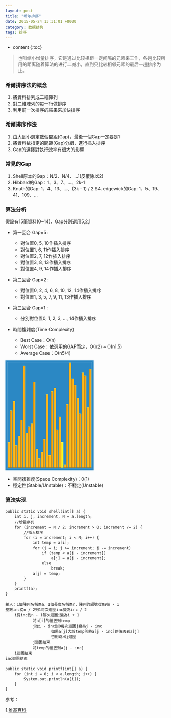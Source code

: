 ```yaml
---
layout: post
title: "希尔排序"
date: 2015-05-24 13:31:01 +8000
category: 数据结构
tags: 排序
---
```


* content
{:toc}

>也叫缩小增量排序，它是通过比较相距一定间隔的元素来工作，各趟比较所用的距离随着算法的进行二减小，直到只比较相邻元素的最后一趟排序为止。

### 希爾排序法的概念

1. 將資料排列成二維陣列
2. 對二維陣列的每一行做排序
3. 利用前一次排序的結果來加快排序

### 希爾排序作法

1. 由大到小選定數個間距(Gap)，最後一個Gap一定要是1
2. 將資料依指定的間距(Gap)分組，進行插入排序
3. Gap的選擇對執行效率有很大的影響

### 常見的Gap

1. Shell原本的Gap：N/2、N/4、...1(反覆除以2)
2. Hibbard的Gap：1、3、7、...、2k-1
3. Knuth的Gap: 1、4、13、...、(3k - 1) / 2
S4. edgewick的Gap: 1、5、19、41、109、...

### 算法分析

假設有15筆資料(0~14)，Gap分別選用5,2,1

* 第一回合 Gap=5 :

    * 對位置0, 5, 10作插入排序
    * 對位置1, 6, 11作插入排序
    * 對位置2, 7, 12作插入排序
    * 對位置3, 8, 13作插入排序
    * 對位置4, 9, 14作插入排序

* 第二回合 Gap=2 :

    * 對位置0, 2, 4, 6, 8, 10, 12, 14作插入排序
    * 對位置1, 3, 5, 7, 9, 11, 13作插入排序

* 第三回合 Gap=1 :
    * 分別對位置0, 1, 2, 3, ..., 14作插入排序

* 時間複雜度(Time Complexity)
  * Best Case：Ο(n)
  * Worst Case：依選用的GAP而定，Ο(n2) ~ Ο(n1.5)
  * Average Case：Ο(n5/4)

 ![](/img/dataStructuresAndAlgorithmAnalysis/shell.gif)

* 空間複雜度(Space Complexity)：θ(1)
* 穩定性(Stable/Unstable)：不穩定(Unstable)

### 算法实现

    public static void shell(int[] a) {
        int i, j, increment, N = a.length;
        //增量序列
        for (increment = N / 2; increment > 0; increment /= 2) {
            //插入排序
            for (i = increment; i < N; i++) {
                int temp = a[i];
                for (j = i; j >= increment; j -= increment)
                    if (temp < a[j - increment])
                        a[j] = a[j - increment];
                    else
                        break;
                a[j] = temp;
            }
        }
        printf(a);
    }

    輸入：1個陣列名稱為a，1個長度名稱為n，陣列的編號從0到n - 1
    整數inc從n / 2到1每次迴圈inc變為inc / 2
        i從inc到n - 1每次迴圈i變為i + 1
                將a[i]的值丟到temp
                j從i - inc到0每次迴圈j變為j - inc
                        如果a[j]大於temp則將a[j - inc]的值丟到a[j]
                        否則跳出j迴圈
                j迴圈結束
                將temp的值丟到a[j - inc]
        i迴圈結束
    inc迴圈結束

    public static void printf(int[] a) {
        for (int i = 0; i < a.length; i++) {
            System.out.println(a[i]);
        }
    }

参考：

1.[维基百科](https://zh.wikipedia.org/zh-cn/希尔排序)